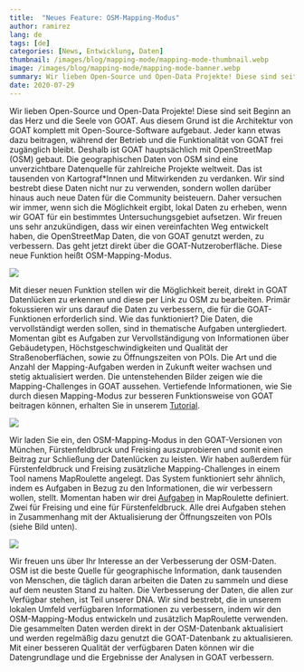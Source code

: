 ```yaml
---
title:  "Neues Feature: OSM-Mapping-Modus"
author: ramirez
lang: de
tags: [de]
categories: [News, Entwicklung, Daten]
thumbnail: /images/blog/mapping-mode/mapping-mode-thumbnail.webp
image: /images/blog/mapping-mode/mapping-mode-banner.webp
summary: Wir lieben Open-Source und Open-Data Projekte! Diese sind seit Beginn an das Herz und die Seele von GOAT. Angetrieben durch diesen Enthusiasmus haben wir ein neues Feature in GOAT entwickelt, das Mapping Challenges anzeigt und Nutzer somit anregt, Datenlücken in OSM zu schließen.
date: 2020-07-29
---
```

Wir lieben Open-Source und Open-Data Projekte! Diese sind seit Beginn an das Herz und die Seele von GOAT. Aus diesem Grund ist die Architektur von GOAT komplett mit Open-Source-Software aufgebaut. Jeder kann etwas dazu beitragen, während der Betrieb und die Funktionalität von GOAT frei zugänglich bleibt. Deshalb ist GOAT hauptsächlich mit OpenStreetMap (OSM) gebaut. Die geographischen Daten von OSM sind eine unverzichtbare Datenquelle für zahlreiche Projekte weltweit. Das ist tausenden von Kartograf*Innen und Mitwirkenden zu verdanken. Wir sind bestrebt diese Daten nicht nur zu verwenden, sondern wollen darüber hinaus auch neue Daten für die Community beisteuern. Daher versuchen wir immer, wenn sich die Möglichkeit ergibt, lokal Daten zu erheben, wenn wir GOAT für ein bestimmtes Untersuchungsgebiet aufsetzen. Wir freuen uns sehr anzukündigen, dass wir einen vereinfachten Weg entwickelt haben, die OpenStreetMap Daten, die von GOAT genutzt werden, zu verbessern. Das geht jetzt direkt über die GOAT-Nutzeroberfläche. Diese neue Funktion heißt OSM-Mapping-Modus.

![](/images/blog/mapping-mode/mapping_mode_legend.png) 

Mit dieser neuen Funktion stellen wir die Möglichkeit bereit, direkt in GOAT Datenlücken zu erkennen und diese per Link zu OSM zu bearbeiten. Primär fokussieren wir uns darauf die Daten zu verbessern, die für die GOAT-Funktionen erforderlich sind. Wie das funktioniert? Die Daten, die vervollständigt werden sollen, sind in thematische Aufgaben untergliedert. Momentan gibt es Aufgaben zur Vervollständigung von Informationen über Gebäudetypen, Höchstgeschwindigkeiten und Qualität der Straßenoberflächen, sowie zu Öffnungszeiten von POIs. Die Art und die Anzahl der Mapping-Aufgaben werden in Zukunft weiter wachsen und stetig aktualisiert werden. Die untenstehenden Bilder zeigen wie die Mapping-Challenges in GOAT aussehen. Vertiefende Informationen, wie Sie durch diesen Mapping-Modus zur besseren Funktionsweise von GOAT beitragen können, erhalten Sie in unserem [Tutorial](../docs/osm_tutorial/).

![](/images/blog/mapping-mode/mapping_challenges.png) 

Wir laden Sie ein, den OSM-Mapping-Modus in den GOAT-Versionen von München, Fürstenfeldbruck und Freising auszuprobieren und somit einen Beitrag zur Schließung der Datenlücken zu leisten. Wir haben außerdem für Fürstenfeldbruck und Freising zusätzliche Mapping-Challenges in einem Tool namens MapRoulette angelegt. Das System funktioniert sehr ähnlich, indem es Aufgaben in Bezug zu den Informationen, die wir verbessern wollen, stellt. Momentan haben wir drei [Aufgaben](https://maproulette.org/browse/challenges?project=GOAT) in MapRoulette definiert. Zwei für Freising und eine für Fürstenfeldbruck. Alle drei Aufgaben stehen in Zusammenhang mit der Aktualisierung der Öffnungszeiten von POIs (siehe Bild unten). 

![](/images/blog/mapping-mode/maproulette.png)

Wir freuen uns über Ihr Interesse an der Verbesserung der OSM-Daten. OSM ist die beste Quelle für geographische Information, dank tausenden von Menschen, die täglich daran arbeiten die Daten zu sammeln und diese auf dem neusten Stand zu halten. Die Verbesserung der Daten, die allen zur Verfügbar stehen, ist Teil unserer DNA. Wir sind bestrebt, die in unserem lokalen Umfeld verfügbaren Informationen zu verbessern, indem wir den OSM-Mapping-Modus entwickeln und zusätzlich MapRoulette verwenden. Die gesammelten Daten werden direkt in der OSM-Datenbank aktualisiert und werden regelmäßig dazu genutzt die GOAT-Datenbank zu aktualisieren. Mit einer besseren Qualität der verfügbaren Daten können wir die Datengrundlage und die Ergebnisse der Analysen in GOAT verbessern. 